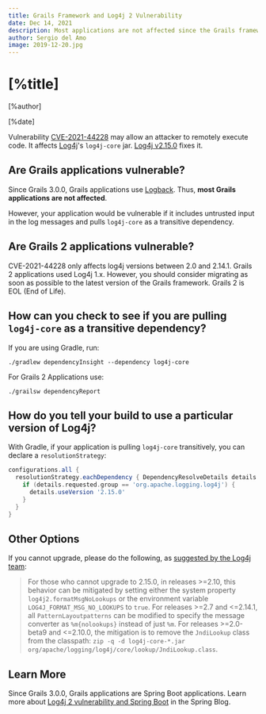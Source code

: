 ```yaml
---
title: Grails Framework and Log4j 2 Vulnerability
date: Dec 14, 2021
description: Most applications are not affected since the Grails framework uses Logback by default.
author: Sergio del Amo
image: 2019-12-20.jpg
---
```


# [%title]

[%author]

[%date]


Vulnerability [CVE-2021-44228](https://nvd.nist.gov/vuln/detail/CVE-2021-44228) may allow an attacker to remotely execute code. It affects [Log4j](https://logging.apache.org/log4j/2.x/)'s `log4j-core` jar. [Log4j v2.15.0](https://repo1.maven.org/maven2/org/apache/logging/log4j/log4j-core/2.15.0/) fixes it.

## Are Grails applications vulnerable?

Since Grails 3.0.0, Grails applications use [Logback](http://logback.qos.ch). Thus, **most Grails applications are not affected**.

However, your application would be vulnerable if it includes untrusted input in the log messages and pulls `log4j-core` as a transitive dependency.

## Are Grails 2 applications vulnerable?

CVE-2021-44228 only affects log4j versions between 2.0 and 2.14.1. Grails 2 applications used Log4j 1.x. However, you should consider migrating as soon as possible to the latest version of the Grails framework. Grails 2 is EOL (End of Life).  

## How can you check to see if you are pulling `log4j-core` as a transitive dependency?

If you are using Gradle, run:

`./gradlew dependencyInsight --dependency log4j-core`

For Grails 2 Applications use: 

`./grailsw dependencyReport`

## How do you tell your build to use a particular version of Log4j?

With Gradle, if your application is pulling `log4j-core` transitively, you can declare a `resolutionStrategy`:

```groovy
configurations.all {
  resolutionStrategy.eachDependency { DependencyResolveDetails details -&gt;
    if (details.requested.group == 'org.apache.logging.log4j') {
      details.useVersion '2.15.0'
    }
  }
}
```

## Other Options

If you cannot upgrade, please do the following, as [suggested by the Log4j team](https://logging.apache.org/log4j/2.x/):

> For those who cannot upgrade to 2.15.0, in releases &gt;=2.10, this behavior can be mitigated by setting either the system property `log4j2.formatMsgNoLookups` or the environment variable `LOG4J_FORMAT_MSG_NO_LOOKUPS` to `true`.
> For releases &gt;=2.7 and &lt;=2.14.1, all `PatternLayoutpatterns` can be modified to specify the message converter as `%m{nolookups}` instead of just `%m`.
> For releases &gt;=2.0-beta9 and &lt;=2.10.0, the mitigation is to remove the `JndiLookup` class from the classpath: `zip -q -d log4j-core-*.jar org/apache/logging/log4j/core/lookup/JndiLookup.class`.

## Learn More

Since Grails 3.0.0, Grails applications are Spring Boot applications. Learn more about [Log4j 2 vulnerability and Spring Boot](https://spring.io/blog/2021/12/10/log4j2-vulnerability-and-spring-boot) in the Spring Blog. 

